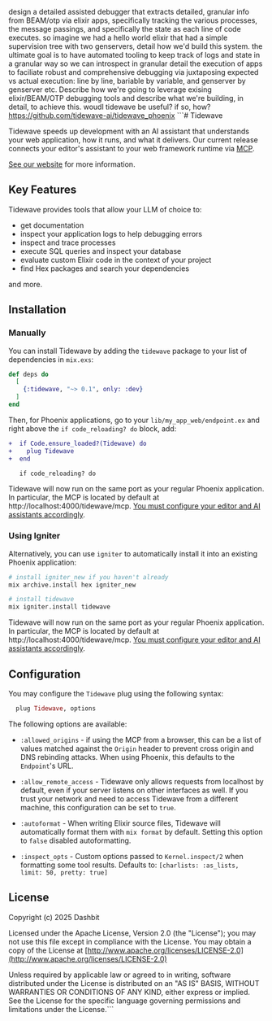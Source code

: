 design a detailed assisted debugger that extracts detailed, granular info from BEAM/otp via elixir apps, specifically tracking the various processes, the message passings, and specifically the state as each line of code executes. so imagine we had a hello world elixir that had a simple supervision tree with two genservers, detail how we'd build this system. the ultimate goal is to have automated tooling to keep track of logs and state in a granular way so we can introspect in granular detail the execution of apps to faciliate robust and comprehensive debugging via juxtaposing expected vs actual execution: line by line, bariable by variable, and genserver by genserver etc. Describe how we're going to leverage exising elixir/BEAM/OTP debugging tools and describe what we're building, in detail, to achieve this. woudl tidewave be useful? if so, how? https://github.com/tidewave-ai/tidewave_phoenix ```# Tidewave

Tidewave speeds up development with an AI assistant that understands your web application,
how it runs, and what it delivers. Our current release connects your editor's
assistant to your web framework runtime via [MCP](https://modelcontextprotocol.io/).

[See our website](https://tidewave.ai) for more information.

## Key Features

Tidewave provides tools that allow your LLM of choice to:

- get documentation
- inspect your application logs to help debugging errors
- inspect and trace processes
- execute SQL queries and inspect your database
- evaluate custom Elixir code in the context of your project
- find Hex packages and search your dependencies

and more.

## Installation

### Manually

You can install Tidewave by adding the `tidewave` package to your list of dependencies in `mix.exs`:

```elixir
def deps do
  [
    {:tidewave, "~> 0.1", only: :dev}
  ]
end
```

Then, for Phoenix applications, go to your `lib/my_app_web/endpoint.ex` and right above the `if code_reloading? do` block, add:

```diff
+  if Code.ensure_loaded?(Tidewave) do
+    plug Tidewave
+  end

   if code_reloading? do
```

Tidewave will now run on the same port as your regular Phoenix application.
In particular, the MCP is located by default at http://localhost:4000/tidewave/mcp.
[You must configure your editor and AI assistants accordingly](https://hexdocs.pm/tidewave/mcp.html).

### Using Igniter

Alternatively, you can use `igniter` to automatically install it into an existing Phoenix application:

```sh
# install igniter_new if you haven't already
mix archive.install hex igniter_new

# install tidewave
mix igniter.install tidewave
```

Tidewave will now run on the same port as your regular Phoenix application.
In particular, the MCP is located by default at http://localhost:4000/tidewave/mcp.
[You must configure your editor and AI assistants accordingly](https://hexdocs.pm/tidewave/mcp.html).

## Configuration

You may configure the `Tidewave` plug using the following syntax:

```elixir
  plug Tidewave, options
```

The following options are available:

  * `:allowed_origins` - if using the MCP from a browser, this can be a list of values matched against the `Origin` header to prevent cross origin and DNS rebinding attacks. When using Phoenix, this defaults to the `Endpoint`'s URL.

  * `:allow_remote_access` - Tidewave only allows requests from localhost by default, even if your server listens on other interfaces as well. If you trust your network and need to access Tidewave from a different machine, this configuration can be set to `true`.

  * `:autoformat` - When writing Elixir source files, Tidewave will automatically format them with `mix format` by default. Setting this option to `false` disabled autoformatting.

  * `:inspect_opts` - Custom options passed to `Kernel.inspect/2` when formatting some tool results. Defaults to: `[charlists: :as_lists, limit: 50, pretty: true]`

## License

Copyright (c) 2025 Dashbit

Licensed under the Apache License, Version 2.0 (the "License");
you may not use this file except in compliance with the License.
You may obtain a copy of the License at [http://www.apache.org/licenses/LICENSE-2.0](http://www.apache.org/licenses/LICENSE-2.0)

Unless required by applicable law or agreed to in writing, software
distributed under the License is distributed on an "AS IS" BASIS,
WITHOUT WARRANTIES OR CONDITIONS OF ANY KIND, either express or implied.
See the License for the specific language governing permissions and
limitations under the License.```

